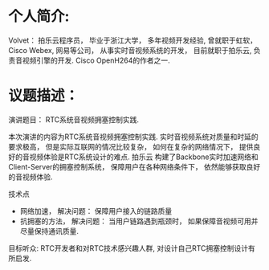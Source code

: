 
# 个人简介:
Volvet： 拍乐云程序员， 毕业于浙江大学， 多年视频开发经验, 曾就职于虹软， Cisco Webex, 网易等公司， 从事实时音视频系统的开发， 目前就职于拍乐云, 负责音视频引擎的开发.   Cisco OpenH264的作者之一.

# 议题描述：
演讲题目： RTC系统音视频拥塞控制实践.

本次演讲的内容为RTC系统音视频拥塞控制实践.  实时音视频系统对质量和时延的要求极高， 但是实际互联网的情况比较复杂， 如何在复杂的网络情况下， 提供良好的音视频体验是RTC系统设计的难点.  拍乐云
构建了Backbone实时加速网络和Client-Server的拥塞控制系统， 保障用户在各种网络条件下， 依然能够获取良好的音视频体验. 

技术点
* 网络加速， 解决问题： 保障用户接入的链路质量
* 抗拥塞的方法， 解决问题： 当用户链路遇到瓶颈时， 如果保障音视频可用并尽量保持通讯质量.

目标听众: RTC开发者和对RTC技术感兴趣人群,  对设计自己RTC拥塞控制设计有所启发.


